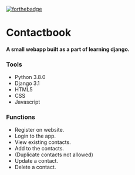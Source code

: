 [![forthebadge](https://forthebadge.com/images/badges/made-with-python.svg)](https://forthebadge.com)
# Contactbook
#### A small webapp built as a part of learning django.
### Tools
* Python 3.8.0
* Django 3.1
* HTML5
* CSS
* Javascript
### Functions
* Register on website.
* Login to the app.
* View existing contacts.
* Add to the contacts.
* (Duplicate contacts not allowed)
* Update a contact.
* Delete a contact.
